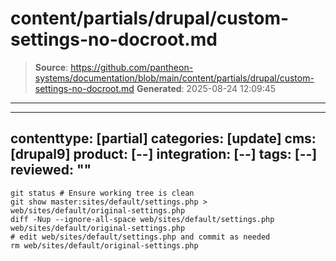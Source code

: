 # content/partials/drupal/custom-settings-no-docroot.md

> **Source**: https://github.com/pantheon-systems/documentation/blob/main/content/partials/drupal/custom-settings-no-docroot.md
> **Generated**: 2025-08-24 12:09:45

---

---
contenttype: [partial]
categories: [update]
cms: [drupal9]
product: [--]
integration: [--]
tags: [--]
reviewed: ""
---

```bash{promptUser:user}
git status # Ensure working tree is clean
git show master:sites/default/settings.php > web/sites/default/original-settings.php
diff -Nup --ignore-all-space web/sites/default/settings.php web/sites/default/original-settings.php
# edit web/sites/default/settings.php and commit as needed
rm web/sites/default/original-settings.php
```
